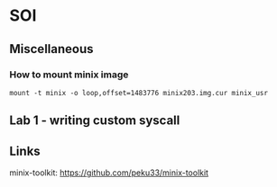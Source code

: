 # SOI
## Miscellaneous
### How to mount minix image
```
mount -t minix -o loop,offset=1483776 minix203.img.cur minix_usr
```

## Lab 1 - writing custom syscall

## Links
minix-toolkit: https://github.com/peku33/minix-toolkit